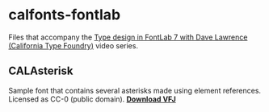 # calfonts-fontlab

Files that accompany the [Type design in FontLab 7 with Dave Lawrence (California Type Foundry)](https://www.youtube.com/playlist?list=PLj-8PzlEWrCF8M0bmHFhI0BfVk4sRCm1b) video series.

## CALAsterisk

Sample font that contains several asterisks made using element references. Licensed as CC-0 (public domain). **[Download VFJ](https://github.com/fontlaborg/calfonts-fontlab/raw/main/CALAsterisk/CALAsterisk.vfj)**

